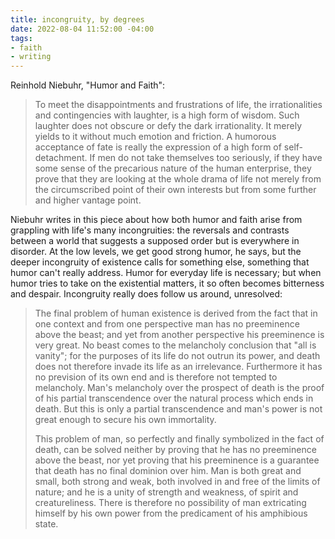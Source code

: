 ```yaml
---
title: incongruity, by degrees
date: 2022-08-04 11:52:00 -04:00
tags:
- faith
- writing
---
```


Reinhold Niebuhr, "Humor and Faith":

>To meet the disappointments and frustrations of life, the irrationalities and contingencies with laughter, is a high form of wisdom. Such laughter does not obscure or defy the dark irrationality. It merely yields to it without much emotion and friction. A humorous acceptance of fate is really the expression of a high form of self-detachment. If men do not take themselves too seriously, if they have some sense of the precarious nature of the human enterprise, they prove that they are looking at the whole drama of life not merely from the circumscribed point of their own interests but from some further and higher vantage point.

Niebuhr writes in this piece about how both humor and faith arise from grappling with life's many incongruities: the reversals and contrasts between a world that suggests a supposed order but is everywhere in disorder. At the low levels, we get good strong humor, he says, but the deeper incongruity of existence calls for something else, something that humor can't really address. Humor for everyday life is necessary; but when humor tries to take on the existential matters, it so often becomes bitterness and despair. Incongruity really does follow us around, unresolved:

>The final problem of human existence is derived from the fact that in one context and from one perspective man has no preeminence above the beast; and yet from another perspective his preeminence is very great. No beast comes to the melancholy conclusion that "all is vanity"; for the purposes of its life do not outrun its power, and death does not therefore invade its life as an irrelevance. Furthermore it has no prevision of its own end and is therefore not tempted to melancholy. Man's melancholy over the prospect of death is the proof of his partial transcendence over the natural process which ends in death. But this is only a partial transcendence and man's power is not great enough to secure his own immortality.
>
>This problem of man, so perfectly and finally symbolized in the fact of death, can be solved neither by proving that he has no preeminence above the beast, nor yet proving that his preeminence is a guarantee that death has no final dominion over him. Man is both great and small, both strong and weak, both involved in and free of the limits of nature; and he is a unity of strength and weakness, of spirit and creatureliness. There is therefore no possibility of man extricating himself by his own power from the predicament of his amphibious state.


